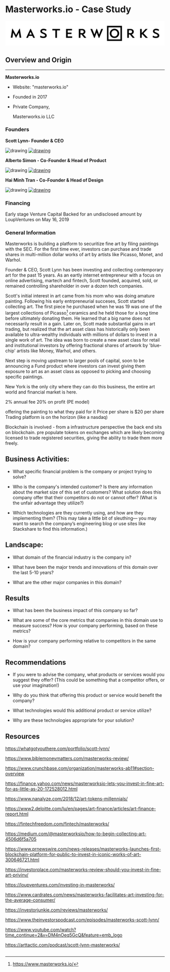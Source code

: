 # <div style="display: inline">Masterworks.io</div> - Case Study

![Masterworks.io](./images/Masterworks2.jpg)

## Overview and Origin
---


**<div style="display: inline">Masterworks.io</div>**

* Website: "masterworks.io"

* Founded in 2017

* Private Company, <div style="display: inline">Masterworks.io</div> LLC 

### Founders

**Scott Lynn- Founder & CEO**

<img src="https://images.ctfassets.net/u7fuap5iqsvx/6sctUV7ulV5yMA1XgBPFji/49745d3f18054b352b7a3aec192aa6e4/scott.jpg?fm=webp&h=838&w=560" alt="drawing" width="100"/> [<img src="./images/linked.jpg" alt="drawing" width="20"/>](https://www.linkedin.com/in/scott-lynn-b0486227/) 

**Alberto Simon - Co-Founder & Head of Product**

<img src="https://images.ctfassets.net/u7fuap5iqsvx/5HvUmhYusTSy8QIjWbwgWy/8cec04704886e59c850a8bc966707288/alberto.jpg?fm=webp&h=838&w=560" alt="drawing" width="100"/> [<img src="./images/linked.jpg" alt="drawing" width="20"/>](https://www.linkedin.com/in/albertosimon/)

**Hai Minh Tran - Co-Founder & Head of Design**

<img src="https://images.ctfassets.net/u7fuap5iqsvx/71yavXXBspSQS7qZwCJRXn/5c11a8702c1925b04454f50faef5a40c/hai.jpg?fm=webp&h=838&w=560" alt="drawing" width="100"/> [<img src="./images/linked.jpg" alt="drawing" width="20"/>](https://www.linkedin.com/in/hai-tran-91980931/)


### Financing

Early stage Venture Capital Backed for an undisclosed amount by LoupVentures on May 16, 2019

### General Information

Masterworks is building a platform to securitize fine art by filing paintings with the SEC. For the first time ever, investors can purchase and trade shares in multi-million dollar works of art by artists like Picasso, Monet, and Warhol.

Founder & CEO, Scott Lynn has been investing and collecting contemporary art for the past 15 years. As an eartly internet entrepreneur with a focus on online advertising, martech and fintech, Scott founded, acquired, sold, or remained controlling shareholder in over a dozen tech companies.

Scott's initial interest in art came from his mom who was doing amature painting. Following his early entrpreneurial succeses, Scott started  collecting art. The first piece he purchased when he was 19 was one of the largest collections of Picasso[^1] ceramics and he held those for a long time before ultimately donating them. He learned that a big name does not necessarily result in a gain. Later on, Scott made substantial gains in art trading, but realized that the art asset class has historically only been available to ultra-wealthy individuals with millions of dollars to invest in a single work of art. The idea was born to create a new asset class for retail and institutional investors by offering fractional shares of artwork by 'blue-chip' artists like Money, Warhol, and others.

Next step is moving upstream to larger pools of capital, soon to be announcing a Fund product where investors can invest giving them exposure to art as an asset class as opposed to picking and choosing specific paintings. 

New York is the only city where they can do this business, the entire art world and financial market is here.

2% annual fee 20% on profit (PE model)


offering the painting to what they paid for it
Price per share is $20 per share
Trading platform is on the horizon (like a nasdaq)

Blockchain is involved - from a infrastructure perspective the back end sits on blockchain. pre populate tokens on exchanges which are likely becoming licensed to trade registered securities, giving the ability to trade them more freely. 

## Business Activities:

* What specific financial problem is the company or project trying to solve?

* Who is the company's intended customer?  Is there any information about the market size of this set of customers?
What solution does this company offer that their competitors do not or cannot offer? (What is the unfair advantage they utilize?)

* Which technologies are they currently using, and how are they implementing them? (This may take a little bit of sleuthing–– you may want to search the company’s engineering blog or use sites like Stackshare to find this information.)


## Landscape:

* What domain of the financial industry is the company in?

* What have been the major trends and innovations of this domain over the last 5-10 years?

* What are the other major companies in this domain?


## Results

* What has been the business impact of this company so far?

* What are some of the core metrics that companies in this domain use to measure success? How is your company performing, based on these metrics?

* How is your company performing relative to competitors in the same domain?


## Recommendations

* If you were to advise the company, what products or services would you suggest they offer? (This could be something that a competitor offers, or use your imagination!)

* Why do you think that offering this product or service would benefit the company?

* What technologies would this additional product or service utilize?

* Why are these technologies appropriate for your solution?


## Resources
[^1]:https://www.masterworks.io/

https://whatgotyouthere.com/portfolio/scott-lynn/

https://www.biblemoneymatters.com/masterworks-review/

https://www.crunchbase.com/organization/masterworks-ab11#section-overview

https://finance.yahoo.com/news/masterworksio-lets-you-invest-in-fine-art-for-as-little-as-20-172528012.html

https://www.nanalyze.com/2018/12/art-tokens-millennials/

https://www2.deloitte.com/lu/en/pages/art-finance/articles/art-finance-report.html

https://fintechfreedom.com/fintech/masterworks/

https://medium.com/@masterworksio/how-to-begin-collecting-art-4506d6f5a705

https://www.prnewswire.com/news-releases/masterworks-launches-first-blockchain-platform-for-public-to-invest-in-iconic-works-of-art-300646721.html

https://investorplace.com/masterworks-review-should-you-invest-in-fine-art-privinv/

https://loupventures.com/investing-in-masterworks/

https://www.cardrates.com/news/masterworks-facilitates-art-investing-for-the-average-consumer/

https://investorjunkie.com/reviews/masterworks/

https://www.theinvestorspodcast.com/episodes/masterworks-scott-lynn/

https://www.youtube.com/watch?time_continue=2&v=DM4nOeq5GcQ&feature=emb_logo

https://arttactic.com/podcast/scott-lynn-masterworks/


```